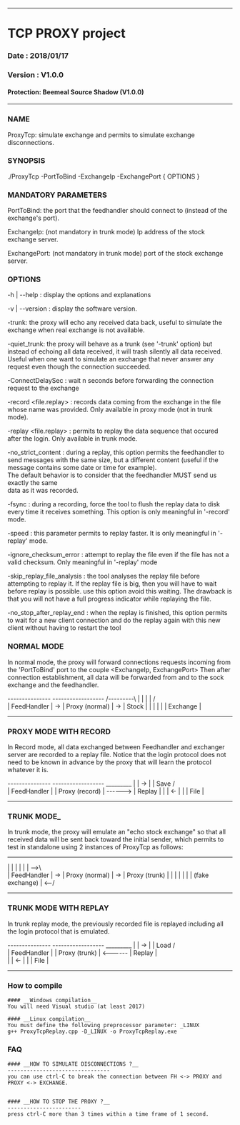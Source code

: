 ____
# TCP PROXY project
### Date  		: 2018/01/17
### Version		: V1.0.0
#### Protection: Beemeal Source Shadow (V1.0.0)
____

### __NAME__
ProxyTcp: simulate exchange and permits to simulate exchange disconnections.



### __SYNOPSIS__
./ProxyTcp -PortToBind <PortToBind> -ExchangeIp <ExchangeIp> -ExchangePort <ExchangePort> { OPTIONS }



### __MANDATORY PARAMETERS__
PortToBind: the port that the feedhandler should connect to (instead
            of the exchange's port).

ExchangeIp: (not mandatory in trunk mode) Ip address of the stock exchange server.

ExchangePort: (not mandatory in trunk mode) port of the stock exchange server.



### __OPTIONS__

-h | --help :  display the options and explanations

-v | --version : display the software version.

-trunk: the proxy will echo any received data back, useful to simulate the exchange when real exchange is not available.

-quiet_trunk: the proxy will behave as a trunk (see '-trunk' option) but instead of echoing all data received, it will
              trash silently all data received. Useful when one want to simulate an exchange that never answer any request
	       even though the connection succeeded.


-ConnectDelaySec <DelaySec> : wait n seconds before forwarding the connection request to the exchange


-record <file.replay> : records data coming from the exchange in the file whose name was provided.
                        Only available in proxy mode (not in trunk mode).


-replay <file.replay> : permits to replay the data sequence that occured after the login.
                        Only available in trunk mode.


-no_strict_content : during a replay, this option permits the feedhandler to send 
		      messages with the same size, but a different content (useful if the message
		      contains some date or time for example).	
		      The default behavior is to consider that the feedhandler MUST send us exactly the same	
		      data as it was recorded.	

-fsync : during a recording, force the tool to flush the replay data to disk every time
         it receives something. This option is only meaningful in '-record' mode.


-speed <SpeedChoice> : this parameter permits to replay faster. It is only meaningful in '-replay' mode.	

-ignore_checksum_error : attempt to replay the file even if the file has not a valid checksum.
		          Only meaningful in '-replay' mode 	

-skip_replay_file_analysis : the tool analyses the replay file before attempting to replay it. 
	                          If the replay file is big, then you will have to wait before replay 
                             is possible. use this option avoid this waiting.  The drawback is 
							  that you will not have a full progress indicator while replaying the file.	

-no_stop_after_replay_end : when the replay is finished, this option permits to wait for a new 
							 client connection and do the replay again with this new client without
							 having to restart the tool	
							 
### __NORMAL MODE__
In normal mode, the proxy will forward connections requests incoming from
the 'PortToBind' port to the couple <ExchangeIp, ExchangePort>
Then after connection establishment, all data will be forwarded from and
to the sock exchange and the feedhandler.

 ---------------    ------------------      /---------\ 
 |             |    |                |     /           \
 | FeedHandler | -> | Proxy (normal) | ->  |  Stock    |
 |             |    |                |     |  Exchange |
 ---------------    ------------------      -----------




### __PROXY MODE WITH RECORD__
In Record mode, all data exchanged between Feedhandler and exchanger
server are recorded to a replay file.
Notice that the login protocol does not need to be known in advance
by the proxy that will learn the protocol whatever it is.

---------------    ------------------          _________
|             | -> |                |  Save   /         \
| FeedHandler |    | Proxy (record) | ------> | Replay  |
|             | <- |                |         | File    |
---------------    ------------------         -----------




### __TRUNK MODE___
In trunk mode, the proxy will emulate an "echo stock exchange" so that
all received data will be sent back toward the initial sender, which 
permits to test in standalone using 2 instances of ProxyTcp as follows:

 ---------------    ------------------    -------------------
 |             |    |                |    |                 | -->\  
 | FeedHandler | -> | Proxy (normal) | -> | Proxy (trunk)   |     |
 |             |    |                |    | (fake exchange) | <--/
 ---------------    ------------------    -------------------




### __TRUNK MODE WITH REPLAY__
In trunk replay mode, the previously recorded file is replayed
including all the login protocol that is emulated.


---------------    ------------------          _________
|             | -> |                |   Load  /         \
| FeedHandler |    | Proxy (trunk)  | <------ | Replay  |  
|             | <- |                |         | File    |
---------------    ------------------         -----------


### __How to compile__
	#### __Windows compilation__
	You will need Visual studio (at least 2017)
	
	#### __Linux compilation__
	You must define the following preprocessor parameter: _LINUX
	g++ ProxyTcpReplay.cpp -D_LINUX -o ProxyTcpReplay.exe

### __FAQ__
	#### __HOW TO SIMULATE DISCONNECTIONS ?__
	--------------------------------
	you can use ctrl-C to break the connection between FH <-> PROXY and
	PROXY <-> EXCHANGE.


	#### __HOW TO STOP THE PROXY ?__
	-----------------------
	press ctrl-C more than 3 times within a time frame of 1 second.


